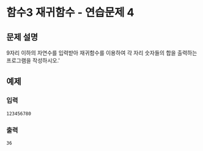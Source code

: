 # 함수3 재귀함수 - 연습문제 4
## 문제 설명
9자리 이하의 자연수를 입력받아 재귀함수를 이용하여 각 자리 숫자들의 합을 출력하는 프로그램을 작성하시오.'

## 예제
### 입력
```
123456780

```

### 출력
```
36
```

